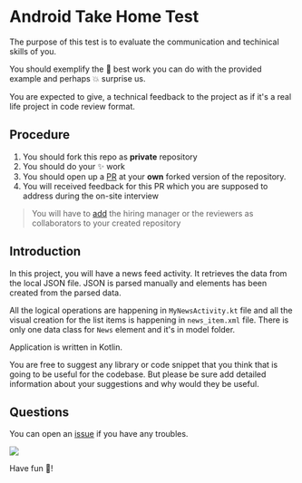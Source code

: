 # Android Take Home Test
The purpose of this test is to evaluate the communication and techinical skills of you.

You should exemplify the :muscle: best work you can do with the provided example and perhaps :boom: surprise us.

You are expected to give, a technical feedback to the project as if it's a real life project in code review format. 

## Procedure

1. You should fork this repo as **private** repository
2. You should do your :sparkles: work
3. You should open up a [PR](https://help.github.com/en/articles/about-pull-requests) at your **own** forked version of the repository.
4. You will received feedback for this PR which you are supposed to address during the on-site interview

> You will have to [add](https://help.github.com/en/articles/inviting-collaborators-to-a-personal-repository) the hiring manager or the reviewers as collaborators to your created repository

## Introduction

In this project, you will have a news feed activity. It retrieves the data from the local JSON file.
JSON is parsed manually and elements has been created from the parsed data. 

All the logical operations are happening in `MyNewsActivity.kt` file and all the visual creation for the list items is happening in `news_item.xml` file. 
There is only one data class for `News` element and it's in model folder.

Application is written in Kotlin.

You are free to suggest any library or code snippet that you think that is going to be useful for the codebase. 
But please be sure add detailed information about your suggestions and why would they be useful. 

## Questions

You can open an [issue](https://github.com/motain/android_take_home_test/issues) if you have any troubles.

![](https://media.giphy.com/media/uADx98ByhpOwcE7KhW/giphy.gif)

Have fun :rocket:!
